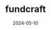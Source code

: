 ---  
layout: startup_page  
title: "fundcraft"  
id: "fundcraft.lu"  
permalink: "/fundcraftfundcraft.lu05102024/"  
website: "https://www.fundcraft.lu/"  
funding_round: "Series A"  
funding_amount: "€5M"  
investors: "Aperture Capital, SIX Fintech Ventures"  
about: "fundcraft provides digital infrastructure for asset management, centralizing and automating processes, data, and stakeholder interaction to lower costs and improve customer outcomes. Its open platform allows all parties in the fund administration value chain to collaborate, consolidating workflows and delivering a single source of truth. This leads to lower costs, increased agility, and reduced risks."  
markets: "Fintech, Asset Management, Financial Services"  
hq: "Bertrange, Luxembourg"  
founded_year: "2020"  
linkedin: "https://lu.linkedin.com/company/fundcraft-services"  
twitter: ""  
instagram: ""  
facebook: ""  
crunchbase: "https://www.crunchbase.com/organization/fundcraft"  
pitchbook: "https://pitchbook.com/profiles/company/501467-77"  

date_display: "10-May-2024"  
date: "2024-05-10"

# SEO Optimization  
meta_title: "fundcraft - Series A Funding (€5M)"  
meta_description: "fundcraft, fundcraft provides digital infrastructure for asset management, centralizing and automating processes, data, and stakeholder interaction to lower cost..."  
meta_keywords: "fundcraft, Fintech, Asset Management, Financial Services, Series A funding"  
canonical_url: "https://startup.projectstartups.com/fundcraftfundcraft.lu05102024/"  
---
